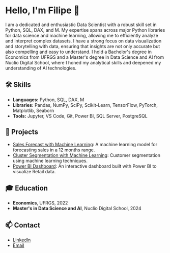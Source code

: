 # Hello, I'm Filipe 👋

I am a dedicated and enthusiastic Data Scientist with a robust skill set in Python, SQL, DAX, and M. My expertise spans across major Python libraries for data science and machine learning, allowing me to efficiently analyze and interpret complex datasets. I have a strong focus on data visualization and storytelling with data, ensuring that insights are not only accurate but also compelling and easy to understand. I hold a Bachelor's degree in Economics from UFRGS and a Master's degree in Data Science and AI from Nuclio Digital School, where I honed my analytical skills and deepened my understanding of AI technologies.

## 🛠 Skills

- **Languages:** Python, SQL, DAX, M
- **Libraries:** Pandas, NumPy, SciPy, Scikit-Learn, TensorFlow, PyTorch, Matplotlib, Seaborn
- **Tools:** Jupyter, VS Code, Git, Power BI, SQL Server, PostgreSQL

## 🚀 Projects

- [Sales Forecast with Machine Learning](https://github.com/filipegoncmartins/Sales-Forecast-Model): A machine learning model for forecasting sales in a 12 months range.
- [Cluster Segmentation with Machine Learning](https://github.com/filipegoncmartins/Customer-Segmentation-Analysis-using-Machine-Learning): Customer segmentation using machine learning techniques.
- [Power BI Dashboard](https://github.com/filipegoncmartins/Retail-Occupancy-Cost): An interactive dashboard built with Power BI to visualize Retail data.

## 🎓 Education

- **Economics**, UFRGS, 2022
- **Master's in Data Science and AI**, Nuclio Digital School, 2024

## 📫 Contact

- [LinkedIn](https://www.linkedin.com/in/filipe-gon%C3%A7alves-martins-01a0b6124?utm_source=share&utm_campaign=share_via&utm_content=profile&utm_medium=android_app)
- [Email](mailto:filipe.g.m@hotmail.com)
